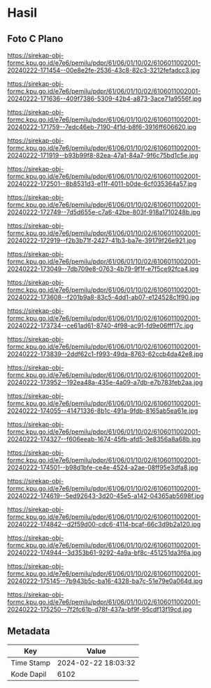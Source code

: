 # Hasil

## Foto C Plano

https://sirekap-obj-formc.kpu.go.id/e7e6/pemilu/pdpr/61/06/01/10/02/6106011002001-20240222-171454--00e8e2fe-2536-43c8-82c3-3212fefadcc3.jpg

https://sirekap-obj-formc.kpu.go.id/e7e6/pemilu/pdpr/61/06/01/10/02/6106011002001-20240222-171636--409f7386-5309-42b4-a873-3ace71a9556f.jpg

https://sirekap-obj-formc.kpu.go.id/e7e6/pemilu/pdpr/61/06/01/10/02/6106011002001-20240222-171759--7edc46eb-7190-4f1d-b8f6-3916ff606620.jpg

https://sirekap-obj-formc.kpu.go.id/e7e6/pemilu/pdpr/61/06/01/10/02/6106011002001-20240222-171919--b93b99f8-82ea-47a1-84a7-9f6c75bd1c5e.jpg

https://sirekap-obj-formc.kpu.go.id/e7e6/pemilu/pdpr/61/06/01/10/02/6106011002001-20240222-172501--8b8531d3-e11f-4011-b0de-6cf035364a57.jpg

https://sirekap-obj-formc.kpu.go.id/e7e6/pemilu/pdpr/61/06/01/10/02/6106011002001-20240222-172749--7d5d655e-c7a6-42be-803f-918a1710248b.jpg

https://sirekap-obj-formc.kpu.go.id/e7e6/pemilu/pdpr/61/06/01/10/02/6106011002001-20240222-172919--f2b3b71f-2427-41b3-ba7e-39179f26e921.jpg

https://sirekap-obj-formc.kpu.go.id/e7e6/pemilu/pdpr/61/06/01/10/02/6106011002001-20240222-173049--7db709e8-0763-4b79-9f1f-e7f5ce92fca4.jpg

https://sirekap-obj-formc.kpu.go.id/e7e6/pemilu/pdpr/61/06/01/10/02/6106011002001-20240222-173608--f201b9a8-83c5-4dd1-ab07-e124528c1f90.jpg

https://sirekap-obj-formc.kpu.go.id/e7e6/pemilu/pdpr/61/06/01/10/02/6106011002001-20240222-173734--ce61ad61-8740-4f98-ac91-fd9e06fff17c.jpg

https://sirekap-obj-formc.kpu.go.id/e7e6/pemilu/pdpr/61/06/01/10/02/6106011002001-20240222-173839--2ddf62c1-f993-49da-8763-62ccb4da42e8.jpg

https://sirekap-obj-formc.kpu.go.id/e7e6/pemilu/pdpr/61/06/01/10/02/6106011002001-20240222-173952--192ea48a-435e-4a09-a7db-e7b783feb2aa.jpg

https://sirekap-obj-formc.kpu.go.id/e7e6/pemilu/pdpr/61/06/01/10/02/6106011002001-20240222-174055--41471336-8b1c-491a-9fdb-8165ab5ea61e.jpg

https://sirekap-obj-formc.kpu.go.id/e7e6/pemilu/pdpr/61/06/01/10/02/6106011002001-20240222-174327--f606eeab-1674-45fb-afd5-3e8356a8a68b.jpg

https://sirekap-obj-formc.kpu.go.id/e7e6/pemilu/pdpr/61/06/01/10/02/6106011002001-20240222-174501--b98d1bfe-ce4e-4524-a2ae-08ff95e3dfa8.jpg

https://sirekap-obj-formc.kpu.go.id/e7e6/pemilu/pdpr/61/06/01/10/02/6106011002001-20240222-174619--5ed92643-3d20-45e5-a142-04365ab5698f.jpg

https://sirekap-obj-formc.kpu.go.id/e7e6/pemilu/pdpr/61/06/01/10/02/6106011002001-20240222-174842--d2f59d00-cdc6-4114-bcaf-66c3d9b2a120.jpg

https://sirekap-obj-formc.kpu.go.id/e7e6/pemilu/pdpr/61/06/01/10/02/6106011002001-20240222-174944--3d353b61-9292-4a9a-bf8c-451251da3f6a.jpg

https://sirekap-obj-formc.kpu.go.id/e7e6/pemilu/pdpr/61/06/01/10/02/6106011002001-20240222-175145--7b943b5c-ba16-4328-ba7c-51e79e0a064d.jpg

https://sirekap-obj-formc.kpu.go.id/e7e6/pemilu/pdpr/61/06/01/10/02/6106011002001-20240222-175250--7f2fc61b-d78f-437a-bf9f-95cdf13f19cd.jpg


## Metadata

| Key        | Value               |
| ---------- | ------------------- |
| Time Stamp | 2024-02-22 18:03:32 |
| Kode Dapil | 6102                |




